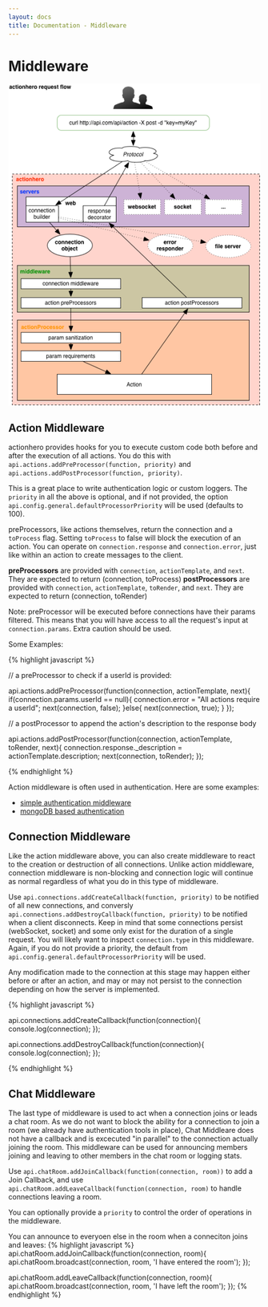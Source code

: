 ```yaml
---
layout: docs
title: Documentation - Middleware
---
```


# Middleware

<img src="/img/connection_flow.png" />

## Action Middleware

actionhero provides hooks for you to execute custom code both before and after the execution of all actions.  You do this with `api.actions.addPreProcessor(function, priority)` and `api.actions.addPostProcessor(function, priority)`.

This is a great place to write authentication logic or custom loggers.  The `priority` in all the above is optional, and if not provided, the option `api.config.general.defaultProcessorPriority` will be used (defaults to 100).

preProcessors, like actions themselves, return the connection and a `toProcess` flag.  Setting `toProcess` to false will block the execution of an action.  You can operate on `connection.response` and `connection.error`, just like within an action to create messages to the client.

**preProcessors** are provided with `connection`, `actionTemplate`, and `next`.  They are expected to return (connection, toProcess)
**postProcessors** are provided with `connection`, `actionTemplate`, `toRender`, and `next`.  They are expected to return (connection, toRender)

Note: preProcessor will be executed before connections have their params filtered.  This means that you will have access to all the request's input at `connection.params`.  Extra caution should be used.

Some Examples:

{% highlight javascript %}

// a preProcessor to check if a userId is provided:

api.actions.addPreProcessor(function(connection, actionTemplate, next){
  if(connection.params.userId == null){
    connection.error = "All actions require a userId";
    next(connection, false);
  }else{
    next(connection, true);
  }
});

// a postProcessor to append the action's description to the response body

api.actions.addPostProcessor(function(connection, actionTemplate, toRender, next){
  connection.response._description = actionTemplate.description;
  next(connection, toRender);
});

{% endhighlight %}

Action middleware is often used in authentication.  Here are some examples:

* [simple authentication middleware](https://github.com/evantahler/actionhero-tutorial/blob/master/initializers/middleware.js)
* [mongoDB based authentication](https://gist.github.com/panjiesw/7768779)

## Connection Middleware

Like the action middleware above, you can also create middleware to react to the creation or destruction of all connections.  Unlike action middleware, connection middleware is non-blocking and connection logic will continue as normal regardless of what you do in this type of middleware. 

Use `api.connections.addCreateCallback(function, priority)` to be notified of all new connections, and conversly `api.connections.addDestroyCallback(function, priority)` to be notified when a client disconnects.  Keep in mind that some connections persist (webSocket, socket) and some only exist for the duration of a single request.  You will likely want to inspect `connection.type` in this middleware.  Again, if you do not provide a priority, the default from `api.config.general.defaultProcessorPriority` will be used.

Any modification made to the connection at this stage may happen either before or after an action, and may or may not persist to the connection depending on how the server is implemented.

{% highlight javascript %}

api.connections.addCreateCallback(function(connection){
  console.log(connection);
});

api.connections.addDestroyCallback(function(connection){
  console.log(connection);
});

{% endhighlight %}

## Chat Middleware

The last type of middleware is used to act when a connection joins or leads a chat room.  As we do not want to block the ability for a connection to join a room (we already have authentication tools in place), Chat Middleare does not have a callback and is excecuted "in parallel" to the connection actually joining the room.  This middleware can be used for announcing members joining and leaving to other members in the chat room or logging stats.

Use `api.chatRoom.addJoinCallback(function(connection, room))` to add a Join Callback, and use `api.chatRoom.addLeaveCallback(function(connection, room)` to handle connections leaving a room.

You can optionally provide a `priority` to control the order of operations in the middleware.

You can announce to everyoen else in the room when a conneciton joins and leaves:
{% highlight javascript %}
api.chatRoom.addJoinCallback(function(connection, room){
  api.chatRoom.broadcast(connection, room, 'I have entered the room');
});

api.chatRoom.addLeaveCallback(function(connection, room){
  api.chatRoom.broadcast(connection, room, 'I have left the room');
});
{% endhighlight %}